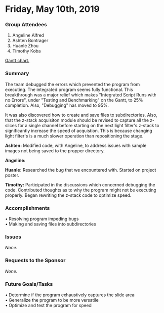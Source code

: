 # Friday, May 10th, 2019

### Group Attendees
1. Angeline Alfred
2. Ashten Bontrager
3. Huanle Zhou
4. Timothy Koba

[Gantt chart.](https://prod.teamgantt.com/gantt/schedule/?ids=1432769&public_keys=M1SEDd8Q6NcE&zoom=d100&font_size=12&estimated_hours=0&assigned_resources=1&percent_complete=1&documents=0&comments=1&col_width=355&hide_header_tabs=0&menu_view=1&resource_filter=1&name_in_bar=0&name_next_to_bar=1&resource_names=1#user=&company=&custom=&date_filter=&hide_completed=false&color_filter=&ids=1432769)

### Summary 
The team debugged the errors which prevented the program from executing. The integrated program seems fully functional. 
This breakthrough was a major relief which makes "Integrated Script Runs with no Errors", under "Testing and Benchmarking" on the Gantt,
to 25% completion. Also, "Debugging" has moved to 95%.

It was also discovered how to create and save files to subdirectories. Also, that the z-stack acquisiton module should be revised
to capture all the z-slices for a single channel before starting on the next light filter's z-stack to significantly increase the speed of
acquistion. This is because changing light filter's is a much slower operation than repositioning the stage.

__Ashten:__ Modified code, with Angeline, to address issues with sample images not being saved to the propper directory. 

__Angeline:__

__Huanle:__ Researched the bug that we encountered with. Started on project poster. 

__Timothy:__ Participated in the discussions which concerned debugging the code. Contributed thoughts as to why the program might
not be executing properly. Began rewriting the z-stack code to optimize speed.

### Accomplishments
•	Resolving program impeding bugs \
• Making and saving files into subdirectories

### Issues
_None._

### Requests to the Sponsor
_None._

### Future Goals/Tasks
•	Determine if the program exhaustively captures the slide area \
• Generalize the program to be more versatile \
• Optimize and test the program for speed

